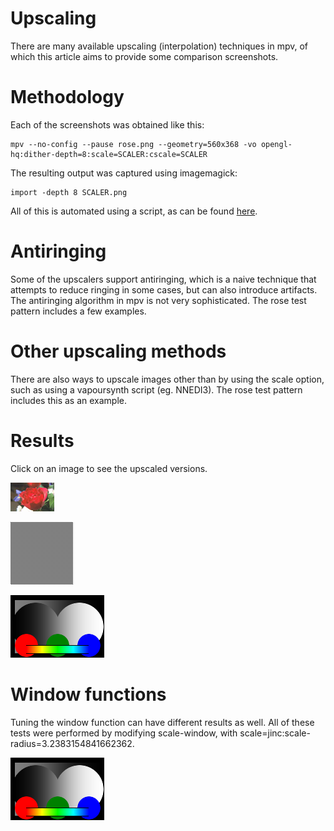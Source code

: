 Upscaling
=========

There are many available upscaling (interpolation) techniques in mpv, of which this article aims to provide some comparison screenshots.

Methodology
===========

Each of the screenshots was obtained like this:

    mpv --no-config --pause rose.png --geometry=560x368 -vo opengl-hq:dither-depth=8:scale=SCALER:cscale=SCALER

The resulting output was captured using imagemagick:

    import -depth 8 SCALER.png

All of this is automated using a script, as can be found [here](https://github.com/haasn/cms/blob/master/scalers.sh).

Antiringing
===========

Some of the upscalers support antiringing, which is a naive technique that attempts to reduce ringing in some cases, but can also introduce artifacts. The antiringing algorithm in mpv is not very sophisticated. The rose test pattern includes a few examples.

Other upscaling methods
=======================

There are also ways to upscale images other than by using the scale option, such as using a vapoursynth script (eg. NNEDI3). The rose test pattern includes this as an example.

Results
=======

Click on an image to see the upscaled versions.

[![Rose](rose/original.png)](Rose.md)

[![Hash](hash/original.png)](Hash.md)

[![Gradients](gradients/original.png)](Gradients.md)

Window functions
================

Tuning the window function can have different results as well. All of these tests were performed by modifying scale-window, with scale=jinc:scale-radius=3.2383154841662362.

[![Windows](gradients/original.png)](Windows.md)
